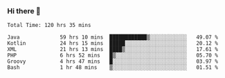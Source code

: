 ### Hi there 👋

<!--START_SECTION:waka-->

```text
Total Time: 120 hrs 35 mins

Java             59 hrs 10 mins  ████████████▒░░░░░░░░░░░░   49.07 %
Kotlin           24 hrs 15 mins  █████░░░░░░░░░░░░░░░░░░░░   20.12 %
XML              21 hrs 13 mins  ████▒░░░░░░░░░░░░░░░░░░░░   17.61 %
PHP              6 hrs 52 mins   █▒░░░░░░░░░░░░░░░░░░░░░░░   05.70 %
Groovy           4 hrs 47 mins   █░░░░░░░░░░░░░░░░░░░░░░░░   03.97 %
Bash             1 hr 48 mins    ▒░░░░░░░░░░░░░░░░░░░░░░░░   01.51 %
```

<!--END_SECTION:waka-->

<!--
**AndroidLion48/AndroidLion48** is a ✨ _special_ ✨ repository because its `README.md` (this file) appears on your GitHub profile.

Here are some ideas to get you started:

- 🔭 I’m currently working on becoming a full time professional software developer for Android Mobile Applications
- 🌱 I’m currently learning Kotlin, Jetpack Compose, and Android Studio.
- 👯 I’m looking to collaborate on Mobile Applications
- 🤔 I’m looking for help with career advancement.
- 💬 Ask me about my journey in entering the Software Development Industry
- 📫 How to reach me: Here
- 😄 Pronouns: Him
- ⚡ Fun fact: Something
-->
